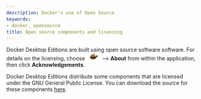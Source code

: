 ```yaml
---
description: Docker's use of Open Source
keywords:
- docker, opensource
title: Open source components and licensing
---
```


Docker Desktop Editions are built using open source software software. For
details on the licensing, choose <img src="../images/whale-x.png">
-->&nbsp;**About** from within the application, then click **Acknowledgements**.

Docker Desktop Editions distribute some components that are licensed under the
GNU General Public License. You can download the source for these components
[here](https://download.docker.com/opensource/License.tar.gz).
